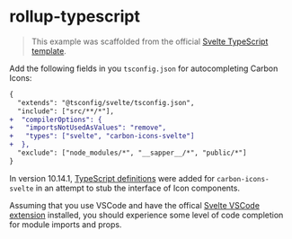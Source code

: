 # rollup-typescript

> This example was scaffolded from the official [Svelte TypeScript template](https://github.com/sveltejs/template).

Add the following fields in you `tsconfig.json` for autocompleting Carbon Icons:

```diff
{
  "extends": "@tsconfig/svelte/tsconfig.json",
  "include": ["src/**/*"],
+  "compilerOptions": {
+   "importsNotUsedAsValues": "remove",
+   "types": ["svelte", "carbon-icons-svelte"]
+  },
  "exclude": ["node_modules/*", "__sapper__/*", "public/*"]
}
```

In version 10.14.1, [TypeScript definitions](../../types/index.d.ts) were added for `carbon-icons-svelte` in an attempt to stub the interface of Icon components.

Assuming that you use VSCode and have the offical [Svelte VSCode extension](https://github.com/sveltejs/language-tools/tree/master/packages/svelte-vscode) installed, you should experience some level of code completion for module imports and props.
